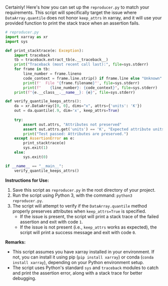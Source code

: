 Certainly! Here's how you can set up the `reproducer.py` to match your requirements. This script will specifically target the issue where `DataArray.quantile` does not honor `keep_attrs` in xarray, and it will use your provided function to print the stack trace when an assertion fails.

```python
# reproducer.py
import xarray as xr
import sys

def print_stacktrace(e: Exception):
    import traceback
    tb = traceback.extract_tb(e.__traceback__)
    print("Traceback (most recent call last):", file=sys.stderr)
    for frame in tb:
        line_number = frame.lineno
        code_context = frame.line.strip() if frame.line else "Unknown"
        print(f'  File "{frame.filename}"', file=sys.stderr)
        print(f"    {line_number}: {code_context}", file=sys.stderr)
    print(f"{e.__class__.__name__}: {e}", file=sys.stderr)

def verify_quantile_keeps_attrs():
    da = xr.DataArray([0, 0], dims="x", attrs={'units': 'K'})
    out = da.quantile(.9, dim='x', keep_attrs=True)
    
    try:
        assert out.attrs, "Attributes not preserved"
        assert out.attrs.get('units') == 'K', "Expected attribute units='K' not found"
        print("Test passed: Attributes are preserved.")
    except AssertionError as e:
        print_stacktrace(e)
        sys.exit(1)
    else:
        sys.exit(0)

if __name__ == "__main__":
    verify_quantile_keeps_attrs()
```

**Instructions for Use:**

1. Save this script as `reproducer.py` in the root directory of your project.
2. Run the script using Python 3, with the command: `python3 reproducer.py`.
3. The script will attempt to verify if the `DataArray.quantile` method properly preserves attributes when `keep_attrs=True` is specified.
    - If the issue is present, the script will print a stack trace of the failed assertion and exit with code `1`.
    - If the issue is not present (i.e., `keep_attrs` works as expected), the script will print a success message and exit with code `0`.

**Remarks:**

- This script assumes you have xarray installed in your environment. If not, you can install it using pip (`pip install xarray`) or conda (`conda install xarray`), depending on your Python environment setup.
- The script uses Python's standard `sys` and `traceback` modules to catch and print the assertion error, along with a stack trace for better debugging.